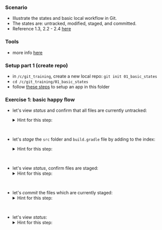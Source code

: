 
### Scenario

* Illustrate the states and basic local workflow in Git.
* The states are: untracked, modified, staged, and committed.
* Reference 1.3, 2.2 - 2.4 [here](https://git-scm.com/book/en/v2)

### Tools

* more info [here](./reference_doc/Tools.md)

### Setup part 1 (create repo)

* in `/c/git_training`, create a new local repo: `git init 01_basic_states`
* `cd /c/git_training/01_basic_states`
* follow [these steps](./reference_doc/SetupApp.md) to setup an app in this folder

### Exercise 1: basic happy flow

* let's view _status_ and confirm that all files are currently untracked:

    <details><summary>Hint for this step:</summary>
    <p><pre>
    git status
    </pre></p></details>
<br/>

* let's _stage_ the `src` folder and `build.gradle` file by adding to the index: 

    <details><summary>Hint for this step:</summary>
    <p><pre>
    git add src build.gradle 
    </pre></p></details>
<br/>

* let's view _status_, confirm files are staged:
    <details><summary>Hint for this step:</summary>
    <p><pre>
    git status
    </pre></p></details>
<br/>

* let's _commit_ the files which are currently staged:
    <details><summary>Hint for this step:</summary>
    <p><pre>
    git commit -m "first commit"
    </pre></p></details>
<br/>

* let's view _status_:
    <details><summary>Hint for this step:</summary>
    <p><pre>
    git status
    </pre></p></details>
<br/>

